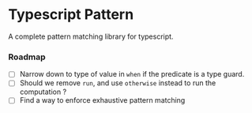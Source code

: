 # Typescript Pattern

A complete pattern matching library for typescript.

### Roadmap

- [ ] Narrow down to type of value in `when` if the predicate is a type guard.
- [ ] Should we remove `run`, and use `otherwise` instead to run the computation ?
- [ ] Find a way to enforce exhaustive pattern matching
